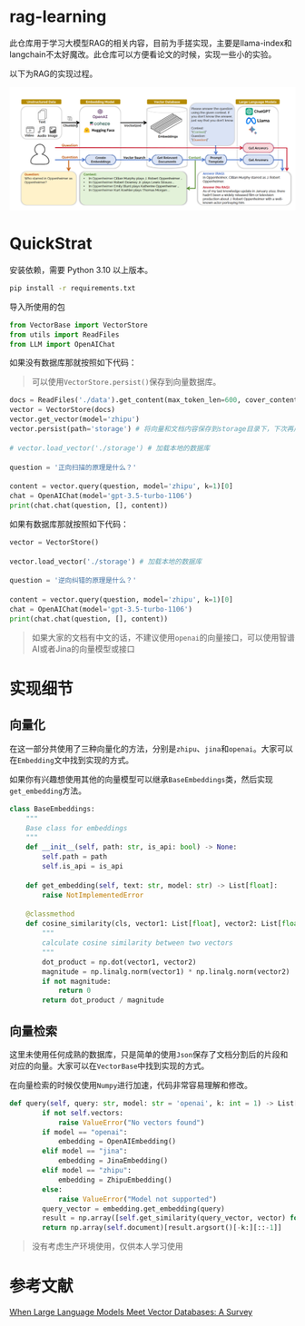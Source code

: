 # rag-learning

此仓库用于学习大模型RAG的相关内容，目前为手搓实现，主要是llama-index和langchain不太好魔改。此仓库可以方便看论文的时候，实现一些小的实验。

以下为RAG的实现过程。

![alt text](images/image.png)

# QuickStrat

安装依赖，需要 Python 3.10 以上版本。

```bash
pip install -r requirements.txt
```

导入所使用的包

```python
from VectorBase import VectorStore
from utils import ReadFiles
from LLM import OpenAIChat
```

如果没有数据库那就按照如下代码：

> 可以使用`VectorStore.persist()`保存到向量数据库。

```python
docs = ReadFiles('./data').get_content(max_token_len=600, cover_content=150) # 获得data目录下的所有文件内容并分割
vector = VectorStore(docs)
vector.get_vector(model='zhipu')
vector.persist(path='storage') # 将向量和文档内容保存到storage目录下，下次再用就可以直接加载本地的数据库

# vector.load_vector('./storage') # 加载本地的数据库

question = '正向扫描的原理是什么？'

content = vector.query(question, model='zhipu', k=1)[0]
chat = OpenAIChat(model='gpt-3.5-turbo-1106')
print(chat.chat(question, [], content))
```

如果有数据库那就按照如下代码：

```python
vector = VectorStore()

vector.load_vector('./storage') # 加载本地的数据库

question = '逆向纠错的原理是什么？'

content = vector.query(question, model='zhipu', k=1)[0]
chat = OpenAIChat(model='gpt-3.5-turbo-1106')
print(chat.chat(question, [], content))
```

> 如果大家的文档有中文的话，不建议使用`openai`的向量接口，可以使用智谱AI或者Jina的向量模型或接口

# 实现细节

## 向量化

在这一部分共使用了三种向量化的方法，分别是`zhipu`、`jina`和`openai`。大家可以在`Embedding`文中找到实现的方式。

如果你有兴趣想使用其他的向量模型可以继承`BaseEmbeddings`类，然后实现`get_embedding`方法。

```python
class BaseEmbeddings:
    """
    Base class for embeddings
    """
    def __init__(self, path: str, is_api: bool) -> None:
        self.path = path
        self.is_api = is_api
    
    def get_embedding(self, text: str, model: str) -> List[float]:
        raise NotImplementedError
    
    @classmethod
    def cosine_similarity(cls, vector1: List[float], vector2: List[float]) -> float:
        """
        calculate cosine similarity between two vectors
        """
        dot_product = np.dot(vector1, vector2)
        magnitude = np.linalg.norm(vector1) * np.linalg.norm(vector2)
        if not magnitude:
            return 0
        return dot_product / magnitude
```

## 向量检索

这里未使用任何成熟的数据库，只是简单的使用`Json`保存了文档分割后的片段和对应的向量。大家可以在`VectorBase`中找到实现的方式。

在向量检索的时候仅使用`Numpy`进行加速，代码非常容易理解和修改。

```python
def query(self, query: str, model: str = 'openai', k: int = 1) -> List[str]:
        if not self.vectors:
            raise ValueError("No vectors found")
        if model == "openai":
            embedding = OpenAIEmbedding()
        elif model == "jina":
            embedding = JinaEmbedding()
        elif model == "zhipu":
            embedding = ZhipuEmbedding()
        else:
            raise ValueError("Model not supported")
        query_vector = embedding.get_embedding(query)
        result = np.array([self.get_similarity(query_vector, vector) for vector in self.vectors])
        return np.array(self.document)[result.argsort()[-k:][::-1]]
```

> 没有考虑生产环境使用，仅供本人学习使用

# 参考文献

[When Large Language Models Meet Vector Databases: A Survey](https://arxiv.org/abs/2402.01763)